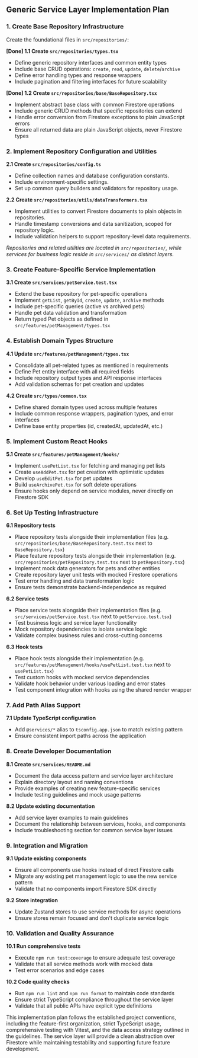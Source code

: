 ## Generic Service Layer Implementation Plan

### 1. Create Base Repository Infrastructure

Create the foundational files in `src/repositories/`:

**[Done] 1.1 Create `src/repositories/types.tsx`**

- Define generic repository interfaces and common entity types
- Include base CRUD operations: `create`, `read`, `update`, `delete`/`archive`
- Define error handling types and response wrappers
- Include pagination and filtering interfaces for future scalability

**[Done] 1.2 Create `src/repositories/base/BaseRepository.tsx`**

- Implement abstract base class with common Firestore operations
- Include generic CRUD methods that specific repositories can extend
- Handle error conversion from Firestore exceptions to plain JavaScript errors
- Ensure all returned data are plain JavaScript objects, never Firestore types

### 2. Implement Repository Configuration and Utilities

**2.1 Create `src/repositories/config.ts`**

- Define collection names and database configuration constants.
- Include environment-specific settings.
- Set up common query builders and validators for repository usage.

**2.2 Create `src/repositories/utils/dataTransformers.tsx`**

- Implement utilities to convert Firestore documents to plain objects in repositories.
- Handle timestamp conversions and data sanitization, scoped for repository logic.
- Include validation helpers to support repository-level data requirements.

_Repositories and related utilities are located in `src/repositories/`, while services for business logic reside
in `src/services/` as distinct layers._

### 3. Create Feature-Specific Service Implementation

**3.1 Create `src/services/petService.test.tsx`**

- Extend the base repository for pet-specific operations
- Implement `getList`, `getById`, `create`, `update`, `archive` methods
- Include pet-specific queries (active vs archived pets)
- Handle pet data validation and transformation
- Return typed Pet objects as defined in `src/features/petManagement/types.tsx`

### 4. Establish Domain Types Structure

**4.1 Update `src/features/petManagement/types.tsx`**

- Consolidate all pet-related types as mentioned in requirements
- Define Pet entity interface with all required fields
- Include repository output types and API response interfaces
- Add validation schemas for pet creation and updates

**4.2 Create `src/types/common.tsx`**

- Define shared domain types used across multiple features
- Include common response wrappers, pagination types, and error interfaces
- Define base entity properties (id, createdAt, updatedAt, etc.)

### 5. Implement Custom React Hooks

**5.1 Create `src/features/petManagement/hooks/`**

- Implement `usePetList.tsx` for fetching and managing pet lists
- Create `useAddPet.tsx` for pet creation with optimistic updates
- Develop `useEditPet.tsx` for pet updates
- Build `useArchivePet.tsx` for soft delete operations
- Ensure hooks only depend on service modules, never directly on Firestore SDK

### 6. Set Up Testing Infrastructure

**6.1 Repository tests**

- Place repository tests alongside their implementation files (e.g. `src/repositories/base/BaseRepository.test.tsx` next
  to `BaseRepository.tsx`)
- Place feature repository tests alongside their implementation (e.g. `src/repositories/petRepository.test.tsx` next to
  `petRepository.tsx`)
- Implement mock data generators for pets and other entities
- Create repository layer unit tests with mocked Firestore operations
- Test error handling and data transformation logic
- Ensure tests demonstrate backend-independence as required

**6.2 Service tests**

- Place service tests alongside their implementation files (e.g. `src/services/petService.test.tsx` next to
  `petService.test.tsx`)
- Test business logic and service layer functionality
- Mock repository dependencies to isolate service logic
- Validate complex business rules and cross-cutting concerns

**6.3 Hook tests**

- Place hook tests alongside their implementation (e.g. `src/features/petManagement/hooks/usePetList.test.tsx` next to
  `usePetList.tsx`)
- Test custom hooks with mocked service dependencies
- Validate hook behavior under various loading and error states
- Test component integration with hooks using the shared render wrapper

### 7. Add Path Alias Support

**7.1 Update TypeScript configuration**

- Add `@services/*` alias to `tsconfig.app.json` to match existing pattern
- Ensure consistent import paths across the application

### 8. Create Developer Documentation

**8.1 Create `src/services/README.md`**

- Document the data access pattern and service layer architecture
- Explain directory layout and naming conventions
- Provide examples of creating new feature-specific services
- Include testing guidelines and mock usage patterns

**8.2 Update existing documentation**

- Add service layer examples to main guidelines
- Document the relationship between services, hooks, and components
- Include troubleshooting section for common service layer issues

### 9. Integration and Migration

**9.1 Update existing components**

- Ensure all components use hooks instead of direct Firestore calls
- Migrate any existing pet management logic to use the new service pattern
- Validate that no components import Firestore SDK directly

**9.2 Store integration**

- Update Zustand stores to use service methods for async operations
- Ensure stores remain focused and don't duplicate service logic

### 10. Validation and Quality Assurance

**10.1 Run comprehensive tests**

- Execute `npm run test:coverage` to ensure adequate test coverage
- Validate that all service methods work with mocked data
- Test error scenarios and edge cases

**10.2 Code quality checks**

- Run `npm run lint` and `npm run format` to maintain code standards
- Ensure strict TypeScript compliance throughout the service layer
- Validate that all public APIs have explicit type definitions

This implementation plan follows the established project conventions, including the feature-first organization, strict
TypeScript usage, comprehensive testing with Vitest, and the data access strategy outlined in the guidelines. The
service layer will provide a clean abstraction over Firestore while maintaining testability and supporting future
feature development.
